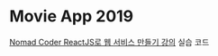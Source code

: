 # Movie App 2019

[Nomad Coder ReactJS로 웹 서비스 만들기 강의](https://academy.nomadcoders.co/courses/enrolled/216871) 실습 코드
